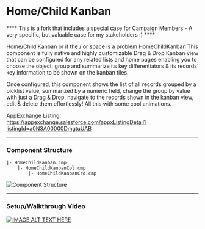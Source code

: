 # Home/Child Kanban

**** This is a fork that includes a special case for Campaign Members - A very specific, but valuable case for my stakeholders :) **** 

Home/Child Kanban or if the / or space is a problem HomeChildKanban
This component is fully native and highly customizable Drag & Drop Kanban view that can be configured for any related lists and home pages enabling you to choose the object, group and summarize its key differentiators & its records' key information to be shown on the kanban tiles.

Once configured, this component shows the list of all records grouped by a picklist value, summarized by a numeric field, change the group by value with just a Drag & Drop, navigate to the records shown in the kanban view, edit & delete them effortlessly! 
All this with some cool animations.

AppExchange Listing:
https://appexchange.salesforce.com/appxListingDetail?listingId=a0N3A00000DmgtuUAB

---

### Component Structure
```
|- HomeChildKanban.cmp
    |- HomeChildKanbanCol.cmp
        |- HomeChildKanbanCrd.cmp
```
![Component Structure](images/HomeChildKanban-git.png)

---

### Setup/Walkthrough Video
[![IMAGE ALT TEXT HERE](http://img.youtube.com/vi/h7VdchJal_o/0.jpg)](http://www.youtube.com/watch?v=h7VdchJal_o)
